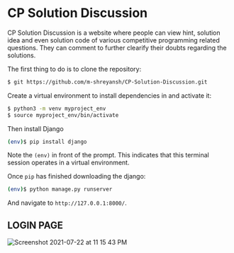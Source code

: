 # CP Solution Discussion
CP Solution Discussion is a website where people can view hint, solution idea and even solution code of various competitive programming related questions. They can comment to further clearify their doubts regarding the solutions.

The first thing to do is to clone the repository:

```sh
$ git https://github.com/m-shreyansh/CP-Solution-Discussion.git
```

Create a virtual environment to install dependencies in and activate it:

```sh
$ python3 -m venv myproject_env
$ source myproject_env/bin/activate
```

Then install Django

```sh
(env)$ pip install django
```
Note the `(env)` in front of the prompt. This indicates that this terminal
session operates in a virtual environment.

Once `pip` has finished downloading the django:
```sh
(env)$ python manage.py runserver
```
And navigate to `http://127.0.0.1:8000/`.




## LOGIN PAGE
![Screenshot 2021-07-22 at 11 15 43 PM](https://user-images.githubusercontent.com/72565175/126684925-9fd77f81-4701-481d-a4fe-6ba9cf0765da.png)


